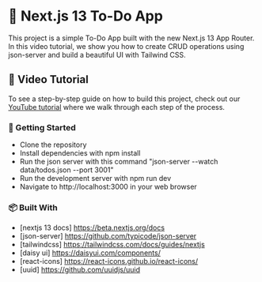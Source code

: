 # 📝 Next.js 13 To-Do App

This project is a simple To-Do App built with the new Next.js 13 App Router. In this video tutorial, we show you how to create CRUD operations using json-server and build a beautiful UI with Tailwind CSS.

## 🎥 Video Tutorial

To see a step-by-step guide on how to build this project, check out our [YouTube tutorial](https://youtu.be/wi2xdrpmJNk) where we walk through each step of the process.

### 🚀 Getting Started

- Clone the repository
- Install dependencies with npm install
- Run the json server with this command "json-server --watch data/todos.json --port 3001"
- Run the development server with npm run dev
- Navigate to http://localhost:3000 in your web browser

### 📦 Built With

- [nextjs 13 docs] https://beta.nextjs.org/docs
- [json-server] https://github.com/typicode/json-server
- [tailwindcss] https://tailwindcss.com/docs/guides/nextjs
- [daisy ui] https://daisyui.com/components/
- [react-icons] https://react-icons.github.io/react-icons/
- [uuid] https://github.com/uuidjs/uuid
